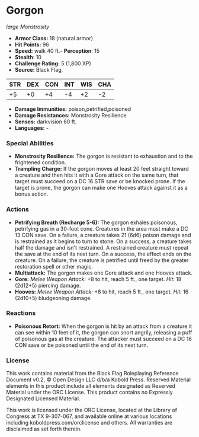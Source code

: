 # Gorgon

*large* *Monstrosity*

- **Armor Class:** 18 (natural armor)
- **Hit Points:** 96 
- **Speed:** walk 40 ft.- **Perception**: 15
- **Stealth**: 10
- **Challenge Rating:** 5 (1,800 XP)
- **Source:** Black Flag,

| STR | DEX | CON | INT | WIS | CHA |
| --- | --- | --- | --- | --- | --- |
| +5 | +0 | +4 | -4 | +2 | -2 |

- **Damage Immunities:** poison,petrified,poisoned
- **Damage Resistances:** Monstrosity Resilience
- **Senses:** darkvision 60 ft.
- **Languages:** -

### Special Abilities

- **Monstrosity Resilience:** The gorgon is resistant to exhaustion and to the frightened condition.
- **Trampling Charge:** If the gorgon moves at least 20 feet straight toward a creature and then hits it with a Gore attack on the same turn, that target must succeed on a DC 16 STR save or be knocked prone. If the target is prone, the gorgon can make one Hooves attack against it as a bonus action.

### Actions

- **Petrifying Breath (Recharge 5-6):** The gorgon exhales poisonous, petrifying gas in a 30-foot cone. Creatures in the area must make a DC 13 CON save. On a failure, a creature takes 21 (6d6) poison damage and is restrained as it begins to turn to stone. On a success, a creature takes half the damage and isn't restrained. A restrained creature must repeat the save at the end of its next turn. On a success, the effect ends on the creature. On a failure, the creature is petrified until freed by the greater restoration spell or other magic.
- **Multiattack:** The gorgon makes one Gore attack and one Hooves attack.
- **Gore:** _Melee Weapon Attack:_ +8 to hit, reach 5 ft., one target. _Hit:_ 18 (2d12+5) piercing damage.
- **Hooves:** _Melee Weapon Attack:_ +8 to hit, reach 5 ft., one target. _Hit:_ 16 (2d10+5) bludgeoning damage.

### Reactions

- **Poisonous Retort:** When the gorgon is hit by an attack from a creature it can see within 10 feet of it, the gorgon can snort angrily, releasing a puff of poisonous gas at the creature. The attacker must succeed on a DC 16 CON save or be poisoned until the end of its next turn.


### License

This work contains material from the Black Flag Roleplaying Reference Document v0.2, © Open Design LLC d/b/a Kobold Press. Reserved Material elements in this product include all elements designated as Reserved Material under the ORC License. This product contains no Expressly Designated Licensed Material.

This work is licensed under the ORC License, located at the Library of Congress at TX 9-307-067, and available online at various locations including koboldpress.com/orclicense and others. All warranties are disclaimed as set forth therein.
